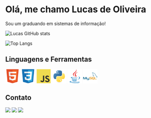 <div align="left">
  <h1>Olá, me chamo Lucas de Oliveira</h1>

  <p>Sou um graduando em sistemas de informação!</p>

  <img src="https://github-readme-stats.vercel.app/api?username=lucassoliveiraa&show_icons=true&theme=dark" alt="Lucas GitHub stats">

  
  ![Top Langs](https://github-readme-stats.vercel.app/api/top-langs/?username=lucassoliveira&layout=compact&theme=dark")

  <h2>Linguagens e Ferramentas</h2>

  <div>
    <a href = "https://www.w3schools.com/html/default.asp" target = "_blank"><img alt="html" height="45" width="45" src="https://raw.githubusercontent.com/devicons/devicon/master/icons/html5/html5-original.svg"/></a>
    <a href = "https://www.w3schools.com/css/default.asp" target = "_blank"><img alt="css" height="45" width="45" src="https://raw.githubusercontent.com/devicons/devicon/master/icons/css3/css3-original.svg" /></a>
    <a href = "https://developer.mozilla.org/pt-BR/docs/Web/JavaScript" target = "_blank"><img alt="javascript" height="45" width="45" src="https://raw.githubusercontent.com/devicons/devicon/master/icons/javascript/javascript-original.svg"/></a>
     <a href = "https://www.python.org/" target = "_blank"><img alt="python" height="45" width="45" src="https://raw.githubusercontent.com/devicons/devicon/master/icons/python/python-original.svg"/></a>
    <a href = "https://www.java.com/pt-BR/" target = "_blank"><img alt="java" height="45" width="45" src="https://raw.githubusercontent.com/devicons/devicon/master/icons/java/java-original.svg"/></a>
    <a href = "https://www.mysql.com/" target = "_blank"><img alt="mysql" height="45" width="45" src="https://raw.githubusercontent.com/devicons/devicon/master/icons/mysql/mysql-original-wordmark.svg"/></a>

  </div>

  <h2>Contato</h2>

  <div>
    <a href="mailto:luska.soliver7@gmail.com"><img src="https://img.shields.io/badge/Gmail-D14836?style=for-the-badge&logo=gmail&logoColor=white" target="_blank"></a>
    <a href="mailto:lucassdeoliveira@outlook.com.br"><img src="https://img.shields.io/badge/Microsoft_Outlook-0078D4?style=for-the-badge&logo=microsoft-outlook&logoColor=white" target="_blank"></a>
    <a href="https://www.linkedin.com/in/lucas-de-oliveira-b39b41206/"><img src="https://img.shields.io/badge/LinkedIn-0077B5?style=for-the-badge&logo=linkedin&logoColor=white" target="_blank"></a>
  </div>
</div>
